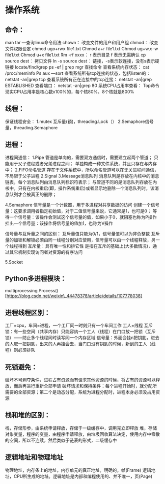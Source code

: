 # 操作系统
## 命令：
man 
tar
—查询linux命令用法
chown：
改变文件的用户和用户组
chmod：
改变文件权限设定
chmod ugo+rwx file1.txt
Chmod a+r file1.txt
Chmod ug+w,o-w file1.txt
Chmod u+x file1.txt
Rm -rf xxxx：
r 表示目录
f 表示无需确认
cp source dest：
拷贝文件
ln -s source dest：
链接，-s表示软连接，没有s表示硬链接
locate/find/grep
ps -ef | grep mgr
查找命令
查看系统内存状态：
cat /proc/meminfo
Ps aux —sort
查看系统所有tcp连接的状态，包括listen的：
netstat -an|grep tcp
查看系统所有正在连接中的tcp连接：
netstat -an|grep ESTABLISHED
查看端口：
netstat -an|grep 80
系统CPU占用率查看：
Top命令现实CPU占用率是核心数x100%的，每个核80%。8个核就是800%

## 线程：
保证线程安全：
1.mutex 互斥量(锁)，threading.Lock（）
2.Semaphore信号量，threading.Semaphore
## 进程：
进程间通信：
1.Pipe
管道是单向的，需要双方通信时，需要建立起两个管道；
只能用于父子进程或者兄弟进程之间；
单独构成一种文件系统，并且只存在与内存中；
2.FIFO命名管道
存在于文件系统中，所以命名管道可以在无关进程间通信，不局限于父子进程
2.Signal
3.Message消息队列
消息队列是存放在内核中的消息链表，每个消息队列由消息队列标识符表示；
与管道不同的是消息队列存放在内核中，只有在内核重启(即，操作系统重启)或者显示地删除一个消息队列时，该消息队列才会被真正的删除；

4.Semaphore
信号量是一个计数器，用于多进程对共享数据的访问
创建一个信号量：这要求调用者指定初始值，对于二值信号量来说，它通常是1，也可是0；
等待一个信号量：该操作会测试这个信号量的值，如果小于0，就阻塞也称为P操作
挂出一个信号量：该操作将信号量的值加1，也称为V操作

信号量与互斥量之间的区别：
互斥量值只能为0/1，信号量值可以为非负整数
互斥量的加锁和解锁必须由同一线程分别对应使用，信号量可以由一个线程释放，另一个线程得到
互斥量：具有唯一性和排它性
是指在互斥的基础上(大多数情况)，通过其它机制实现访问者对资源的有序访问

5.Socket
## Python多进程模块：
multiprocessing.Process()
[https://blog.csdn.net/weixin\_44478378/article/details/107778038]
## 进程线程区别：
工厂=cpu，车间=进程，一个工厂同一时刻只有一个车间工作
工人=线程
互斥锁：有一些空间（共享内存）只能容纳一个工人（线程）在门口放一把锁（互斥锁）——防止多个线程同时读写同一个内存区域
信号量：外面会挂n把钥匙，进去的人取一把钥匙，出来的人再挂会去，当门口没有钥匙的时候，新到的工人（线程）则必须排队
## 死锁避免：
破坏不可剥夺条件，进程占有资源而有请求其他资源的时候，将占有的资源可以释放，而后再进行重新全部申请
破坏请求和保持条件：每个进程开始时，就分配所需要的全部资源；第二个是动态分配，系统为进程分配时，进程本身必须没占用资源
## 栈和堆的区别：
栈，存储形参，由系统申请释放，存储于一级缓存中，调用完立即释放
堆，存储对象变量，程序的变量，由程序申请释放，由垃圾回收算法决定，使用内存中零散的空间，所以不连续，然后类似于链表的形式，二级缓存中
## 逻辑地址和物理地址
物理地址，内存条上的地址，内存单元的真正地址，明确的，帧(Frame)
逻辑地址，CPU所生成的地址。逻辑地址是内部和编程使用的、并不唯一，页(Page)








